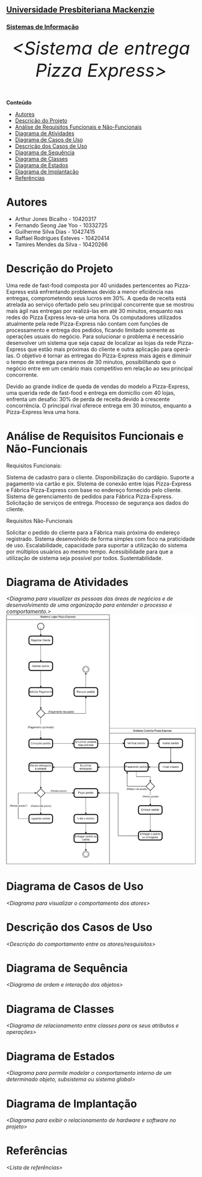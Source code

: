 <h2><a href= "https://www.mackenzie.br">Universidade Presbiteriana Mackenzie</a></h2>
<h3><a href= "https://www.mackenzie.br/graduacao/sao-paulo-higienopolis/sistemas-de-informacao">Sistemas de Informação</a></h3>


<font size="+12"><center>
*&lt;Sistema de entrega Pizza Express&gt;*
</center></font>

**Conteúdo**

- [Autores](#autores)
- [Descrição do Projeto](#descrição-do-projeto)
- [Análise de Requisitos Funcionais e Não-Funcionais](#análise-de-requisitos-funcionais-e-não-funcionais)
- [Diagrama de Atividades](#diagrama-de-atividades)
- [Diagrama de Casos de Uso](#diagrama-de-casos-de-uso)
- [Descrição dos Casos de Uso](#descrição-dos-casos-de-uso)
- [Diagrama de Sequência](#diagrama-de-sequência)
- [Diagrama de Classes](#diagrama-de-classes)
- [Diagrama de Estados](#diagrama-de-estados)
- [Diagrama de Implantação](#diagrama-de-implantação)
- [Referências](#referências)


# Autores

* Arthur Jones Bicalho - 10420317 
* Fernando Seong Jae Yoo - 10332725
* Guilherme Silva Dias - 10427415
* Raffael Rodrigues Esteves - 10420414
* Tamires Mendes da Silva - 10420266

# Descrição do Projeto

Uma rede de fast-food composta por 40 unidades pertencentes ao Pizza-Express está 
enfrentando problemas devido a menor eficiência nas entregas, comprometendo seus lucros em 
30%. A queda de receita está atrelada ao serviço ofertado pelo seu principal concorrente que se 
mostrou mais ágil nas entregas por realizá-las em até 30 minutos, enquanto nas redes do Pizza Express leva-se uma hora. Os computadores utilizados atualmente pela rede Pizza-Express não 
contam com funções de processamento e entrega dos pedidos, ficando limitado somente as 
operações usuais do negócio.
Para solucionar o problema é necessário desenvolver um sistema que seja capaz de 
localizar as lojas da rede Pizza-Express que estão mais próximas do cliente e outra aplicação 
para operá-las. O objetivo é tornar as entregas do Pizza-Express mais ágeis e diminuir o tempo 
de entrega para menos de 30 minutos, possibilitando que o negócio entre em um cenário mais 
competitivo em relação ao seu principal concorrente.

Devido ao grande índice de queda de vendas do modelo a Pizza-Express, uma querida rede de fast-food e entrega em domicílio com 40 lojas, enfrenta um desafio: 30% de perda de receita devido à crescente concorrência. O principal rival oferece entrega em 30 minutos, enquanto a Pizza-Express leva uma hora.


# Análise de Requisitos Funcionais e Não-Funcionais
Requisitos Funcionais: 

Sistema de cadastro para o cliente.
Disponibilização do cardápio.
Suporte a pagamento via cartão e pix.
SIstema de conexão entre lojas Pizza-Express e Fábrica Pizza-Express com base no endereço fornecido pelo cliente.
Sistema de gerenciamento de pedidos para Fábrica Pizza-Express.
Solicitação de serviços de entrega.
Processo de segurança aos dados do cliente.


Requisitos Não-Funcionais

Solicitar o pedido do cliente para a Fábrica mais próxima do endereço registrado.
Sistema desenvolvido de forma simples com foco na praticidade de uso.
Escalabilidade, capacidade para suportar a utilização do sistema por múltiplos usuários ao mesmo tempo.
Acessibilidade para que a utilização de sistema seja possível por todos.
Sustentabilidade.

# Diagrama de Atividades

*&lt;Diagrama para visualizer as pessoas das áreas de negócios e de desenvolvimento de uma organização para entender o processo e comportamento.&gt;*
<img title="Diagrama de Atividades Pizza-Express" src="DAPizzaExpress.png"/>

# Diagrama de Casos de Uso

*&lt;Diagrama para visualizar o comportamento dos atores&gt;*

# Descrição dos Casos de Uso

*&lt;Descrição do comportamento entre os atores/resquisitos&gt;*

# Diagrama de Sequência

*&lt;Diagrama de ordem e interação dos objetos&gt;*

# Diagrama de Classes

*&lt;Diagrama de relacionamento entre classes para os seus atributos e operações&gt;*

# Diagrama de Estados

*&lt;Diagrama para permite modelar o comportamento interno de um determinado objeto, subsistema ou sistema global&gt;*

# Diagrama de Implantação

*&lt;Diagrama para exibir o relacionamento de hardware e software no projeto&gt;*

# Referências

*&lt;Lista de referências&gt;*
